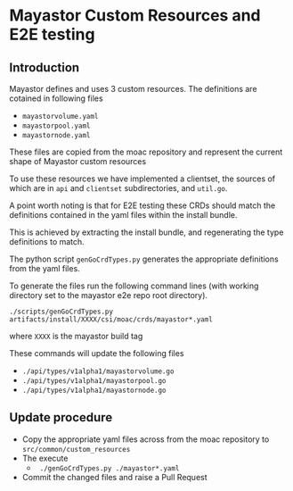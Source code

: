 # Mayastor Custom Resources and E2E testing
## Introduction
Mayastor defines and uses 3 custom resources.
The definitions are cotained in following files
* `mayastorvolume.yaml`
* `mayastorpool.yaml`
* `mayastornode.yaml`

These files are copied from the moac repository and represent the current shape
 of Mayastor custom resources

To use these resources we have implemented a clientset,
the sources of which are in `api` and `clientset` subdirectories,
and `util.go`.

A point worth noting  is that for E2E testing these CRDs should match the
 definitions contained in the yaml files within the install bundle.

This is achieved by extracting the install bundle,
and regenerating the type definitions to match.

The python script `genGoCrdTypes.py` generates the appropriate definitions from
the yaml files.

To generate the files run the following command lines (with
working directory set to the mayastor e2e repo root directory).

```
./scripts/genGoCrdTypes.py artifacts/install/XXXX/csi/moac/crds/mayastor*.yaml
```

where `XXXX` is the mayastor build tag

These commands will update the following files
* `./api/types/v1alpha1/mayastorvolume.go`
* `./api/types/v1alpha1/mayastorpool.go`
* `./api/types/v1alpha1/mayastornode.go`

## Update procedure
* Copy the appropriate yaml files across from the moac repository to `src/common/custom_resources`
* The execute
  * ``` ./genGoCrdTypes.py ./mayastor*.yaml```
* Commit the changed files and raise a Pull Request
